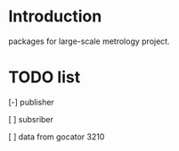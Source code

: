 # Introduction

packages for large-scale metrology project. 

# TODO list

[-] publisher

[ ] subsriber

[ ] data from gocator 3210